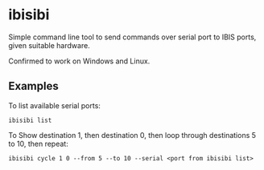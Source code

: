 # ibisibi
Simple command line tool to send commands over serial port to IBIS ports, given suitable hardware.

Confirmed to work on Windows and Linux.

## Examples
To list available serial ports:
```
ibisibi list
```

To Show destination 1, then destination 0, then loop through destinations 5 to 10, then repeat:
```
ibisibi cycle 1 0 --from 5 --to 10 --serial <port from ibisibi list>
```